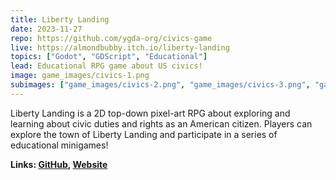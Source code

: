 ```yaml
---
title: Liberty Landing
date: 2023-11-27
repo: https://github.com/ygda-org/civics-game
live: https://almondbubby.itch.io/liberty-landing
topics: ["Godot", "GDScript", "Educational"]
lead: Educational RPG game about US civics!
image: game_images/civics-1.png
subimages: ["game_images/civics-2.png", "game_images/civics-3.png", "game_images/civics-4.png"]
---
```


Liberty Landing is a 2D top-down pixel-art RPG about exploring and learning about civic duties and rights as an American citizen. Players can explore the town of Liberty Landing and participate in a series of educational minigames! 

**Links: [GitHub](https://github.com/ygda-org/civics-game),
[Website](https://almondbubby.itch.io/liberty-landing)**
